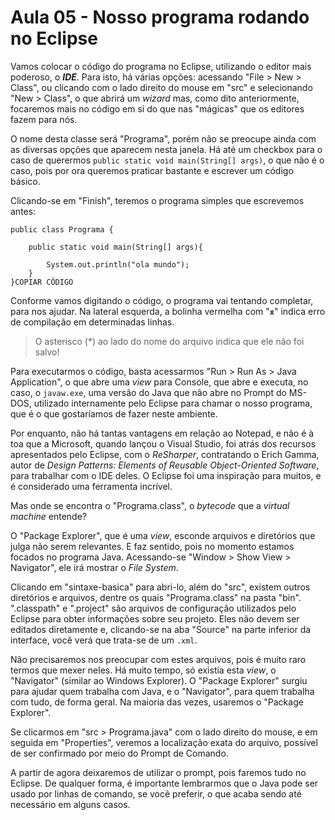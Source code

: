 # Aula 05 - Nosso programa rodando no Eclipse

Vamos colocar o código do programa no Eclipse, utilizando o editor mais poderoso, o ***IDE***. Para isto, há várias opções: acessando "File > New > Class", ou clicando com o lado direito do mouse em "src" e selecionando "New > Class", o que abrirá um *wizard* mas, como dito anteriormente, focaremos mais no código em si do que nas "mágicas" que os editores fazem para nós.

O nome desta classe será "Programa", porém não se preocupe ainda com as diversas opções que aparecem nesta janela. Há até um checkbox para o caso de querermos `public static void main(String[] args)`, o que não é o caso, pois por ora queremos praticar bastante e escrever um código básico.

Clicando-se em "Finish", teremos o programa simples que escrevemos antes:

```
public class Programa {

    public static void main(String[] args){

        System.out.println("ola mundo");
    }
}COPIAR CÓDIGO
```

Conforme vamos digitando o código, o programa vai tentando completar, para nos ajudar. Na lateral esquerda, a bolinha vermelha com "**`x`**" indica erro de compilação em determinadas linhas.

> O asterisco (*) ao lado do nome do arquivo indica que ele não foi salvo!
> 

Para executarmos o código, basta acessarmos "Run > Run As > Java Application", o que abre uma *view* para Console, que abre e executa, no caso, o `javaw.exe`, uma versão do Java que não abre no Prompt do MS-DOS, utilizado internamente pelo Eclipse para chamar o nosso programa, que é o que gostaríamos de fazer neste ambiente.

Por enquanto, não há tantas vantagens em relação ao Notepad, e não é à toa que a Microsoft, quando lançou o Visual Studio, foi atrás dos recursos apresentados pelo Eclipse, com o *ReSharper*, contratando o Erich Gamma, autor de *Design Patterns: Elements of Reusable Object-Oriented Software*, para trabalhar com o IDE deles. O Eclipse foi uma inspiração para muitos, e é considerado uma ferramenta incrível.

Mas onde se encontra o "Programa.class", o *bytecode* que a *virtual machine* entende?

O "Package Explorer", que é uma *view*, esconde arquivos e diretórios que julga não serem relevantes. E faz sentido, pois no momento estamos focados no programa Java. Acessando-se "Window > Show View > Navigator", ele irá mostrar o *File System*.

Clicando em "sintaxe-basica" para abri-lo, além do "src", existem outros diretórios e arquivos, dentre os quais "Programa.class" na pasta "bin". ".classpath" e ".project" são arquivos de configuração utilizados pelo Eclipse para obter informações sobre seu projeto. Eles não devem ser editados diretamente e, clicando-se na aba "Source" na parte inferior da interface, você verá que trata-se de um `.xml`.

Não precisaremos nos preocupar com estes arquivos, pois é muito raro termos que mexer neles. Há muito tempo, só existia esta *view*, o "Navigator" (similar ao Windows Explorer). O "Package Explorer" surgiu para ajudar quem trabalha com Java, e o "Navigator", para quem trabalha com tudo, de forma geral. Na maioria das vezes, usaremos o "Package Explorer".

Se clicarmos em "src > Programa.java" com o lado direito do mouse, e em seguida em "Properties", veremos a localização exata do arquivo, possível de ser confirmado por meio do Prompt de Comando.

A partir de agora deixaremos de utilizar o prompt, pois faremos tudo no Eclipse. De qualquer forma, é importante lembrarmos que o Java pode ser usado por linhas de comando, se você preferir, o que acaba sendo até necessário em alguns casos.